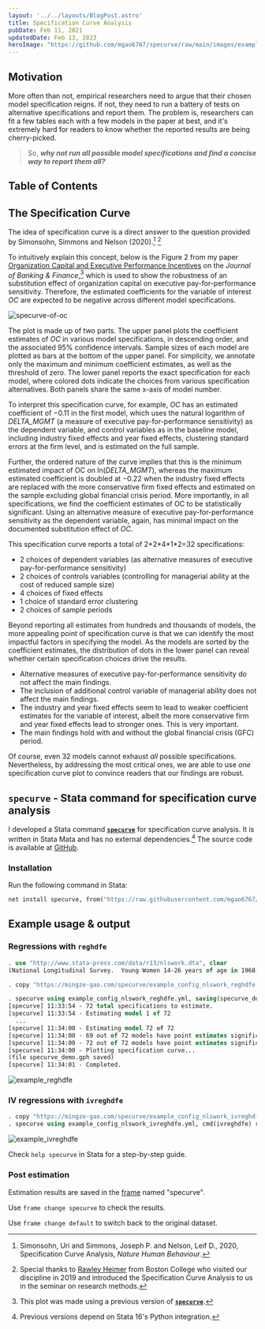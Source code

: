 ```yaml
---
layout: '../../layouts/BlogPost.astro'
title: Specification Curve Analysis
pubDate: Feb 11, 2021
updatedDate: Feb 13, 2023
heroImage: "https://github.com/mgao6767/specurve/raw/main/images/example1.png"
---
```


## Motivation

More often than not, empirical researchers need to argue that their chosen model specification reigns. If not, they need to run a battery of tests on alternative specifications and report them. The problem is, researchers can fit a few tables each with a few models in the paper at best, and it's extremely hard for readers to know whether the reported results are being cherry-picked.

> So, **_why not run all possible model specifications and find a concise way to report them all?_**

## Table of Contents

## The Specification Curve

The idea of specification curve is a direct answer to the question provided by Simonsohn, Simmons and Nelson (2020).[^1] [^2]

To intuitively explain this concept, below is the Figure 2 from my paper [Organization Capital and Executive Performance Incentives](https://papers.ssrn.com/sol3/papers.cfm?abstract_id=3734710) on the _Journal of Banking & Finance_,[^3] which is used to show the robustness of an substitution effect of organization capital on executive pay-for-performance sensitivity. Therefore, the estimated coefficients for the variable of interest _OC_ are expected to be negative across different model specifications.

![specurve-of-oc](/images/specification-curve-of-oc.jpg)

The plot is made up of two parts. The upper panel plots the coefficient estimates of _OC_ in various model specifications, in descending order, and the associated 95% confidence intervals. Sample sizes of each model are plotted as bars at the bottom of the upper panel. For simplicity, we annotate only the maximum and minimum coefficient estimates, as well as the threshold of zero. The lower panel reports the exact specification for each model, where colored dots indicate the choices from various specification alternatives. Both panels share the same x-axis of model number.

To interpret this specification curve, for example, _OC_ has an estimated coefficient of −0.11 in the first model, which uses the natural logarithm of _DELTA_MGMT_ (a measure of executive pay-for-performance sensitivity) as the dependent variable, and control variables as in the baseline model, including industry fixed effects and year fixed effects, clustering standard errors at the firm level, and is estimated on the full sample.

Further, the ordered nature of the curve implies that this is the minimum estimated impact of OC on ln(_DELTA_MGMT_), whereas the maximum estimated coefficient is doubled at −0.22 when the industry fixed effects are replaced with the more conservative firm fixed effects and estimated on the sample excluding global financial crisis period. More importantly, in all specifications, we find the coefficient estimates of OC to be statistically significant. Using an alternative measure of executive pay-for-performance sensitivity as the dependent variable, again, has minimal impact on the documented substitution effect of _OC_.

This specification curve reports a total of 2\*2\*4\*1\*2=32 specifications:

- 2 choices of dependent variables (as alternative measures of executive pay-for-performance sensitivity)
- 2 choices of controls variables (controlling for managerial ability at the cost of reduced sample size)
- 4 choices of fixed effects
- 1 choice of standard error clustering
- 2 choices of sample periods

Beyond reporting all estimates from hundreds and thousands of models, the more appealing point of specification curve is that we can identify the most impactful factors in specifying the model. As the models are sorted by the coefficient estimates, the distribution of dots in the lower panel can reveal whether certain specification choices drive the results.

- Alternative measures of executive pay-for-performance sensitivity do not affect the main findings.
- The inclusion of additional control variable of managerial ability does not affect the main findings.
- The industry and year fixed effects seem to lead to weaker coefficient estimates for the variable of interest, albeit the more conservative firm and year fixed effects lead to stronger ones. This is very important.
- The main findings hold with and without the global financial crisis (GFC) period.

Of course, even 32 models cannot exhaust _all_ possible specifications. Nevertheless, by addressing the most critical ones, we are able to use _one_ specification curve plot to convince readers that our findings are robust.

## `specurve` - Stata command for specification curve analysis

I developed a Stata command [**`specurve`**](https://github.com/mgao6767/specurve) for specification curve analysis. It is written in Stata Mata and has no external dependencies.[^4] The source code is available at [GitHub](https://github.com/mgao6767/specurve).

### Installation

Run the following command in Stata:

```stata
net install specurve, from("https://raw.githubusercontent.com/mgao6767/specurve/master") replace
```

## Example usage & output

### Regressions with `reghdfe`

```stata
. use "http://www.stata-press.com/data/r13/nlswork.dta", clear
(National Longitudinal Survey.  Young Women 14-26 years of age in 1968)

. copy "https://mingze-gao.com/specurve/example_config_nlswork_reghdfe.yml" ., replace

. specurve using example_config_nlswork_reghdfe.yml, saving(specurve_demo)
[specurve] 11:33:54 - 72 total specifications to estimate.
[specurve] 11:33:54 - Estimating model 1 of 72
  ...
[specurve] 11:34:00 - Estimating model 72 of 72
[specurve] 11:34:00 - 69 out of 72 models have point estimates significant at 1% level.
[specurve] 11:34:00 - 72 out of 72 models have point estimates significant at 5% level.
[specurve] 11:34:00 - Plotting specification curve...
(file specurve_demo.gph saved)
[specurve] 11:34:01 - Completed.
```

![example_reghdfe](https://github.com/mgao6767/specurve/raw/main/images/example_reghdfe.png)

### IV regressions with `ivreghdfe`

```stata
. copy "https://mingze-gao.com/specurve/example_config_nlswork_ivreghdfe.yml" ., replace
. specurve using example_config_nlswork_ivreghdfe.yml, cmd(ivreghdfe) rounding(0.01) title("IV regression with ivreghdfe")
```

![example_ivreghdfe](https://github.com/mgao6767/specurve/raw/main/images/example_ivreghdfe.png)

Check `help specurve` in Stata for a step-by-step guide.

### Post estimation

Estimation results are saved in the [frame](https://www.stata.com/manuals/dframesintro.pdf) named "specurve".

Use `frame change specurve` to check the results.

Use `frame change default` to switch back to the original dataset.


[^1]: Simonsohn, Uri and Simmons, Joseph P. and Nelson, Leif D., 2020, Specification Curve Analysis, _Nature Human Behaviour_.
[^2]: Special thanks to [Rawley Heimer](https://www.bc.edu/bc-web/schools/carroll-school/faculty-research/faculty-directory/rawley-heimer.html) from Boston College who visited our discipline in 2019 and introduced the Specification Curve Analysis to us in the seminar on research methods.
[^3]: This plot was made using a previous version of [**`specurve`**](https://github.com/mgao6767/specurve).
[^4]: Previous versions depend on Stata 16's Python integration.
